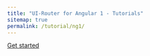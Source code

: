 ```yaml
---
title: "UI-Router for Angular 1 - Tutorials"
sitemap: true
permalink: /tutorial/ng1/
---
```


[Get started](helloworld)